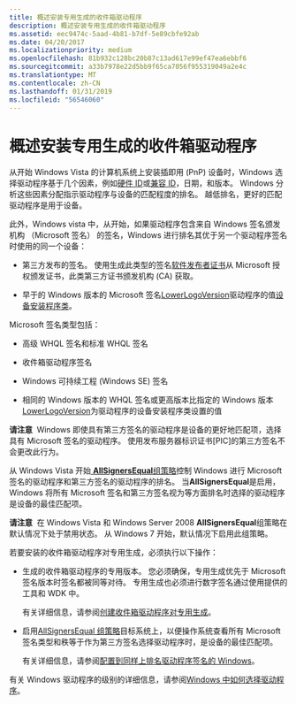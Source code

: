 ```yaml
---
title: 概述安装专用生成的收件箱驱动程序
description: 概述安装专用生成的收件箱驱动程序
ms.assetid: eec9474c-5aad-4b81-b7df-5e89cbfe92ab
ms.date: 04/20/2017
ms.localizationpriority: medium
ms.openlocfilehash: 81b932c128bc20b87c13ad617e99ef47ea6ebbf6
ms.sourcegitcommit: a33b7978e22d5bb9f65ca7056f955319049a2e4c
ms.translationtype: MT
ms.contentlocale: zh-CN
ms.lasthandoff: 01/31/2019
ms.locfileid: "56546060"
---
```

# <a name="overview-of-installing-private-builds-of-inbox-drivers"></a>概述安装专用生成的收件箱驱动程序


从开始 Windows Vista 的计算机系统上安装插即用 (PnP) 设备时，Windows 选择驱动程序基于几个因素，例如[硬件 ID](hardware-ids.md)或[兼容 ID](compatible-ids.md)，日期，和版本。 Windows 分析这些因素分配指示驱动程序与设备的匹配程度的排名。 越低排名，更好的匹配驱动程序是用于设备。

此外，Windows vista 中，从开始，如果驱动程序包含来自 Windows 签名颁发机构 （Microsoft 签名） 的签名，Windows 进行排名其优于另一个驱动程序签名时使用的同一个设备：

-   第三方发布的签名。 使用生成此类型的签名[软件发布者证书](software-publisher-certificate.md)从 Microsoft 授权颁发证书，此类第三方证书颁发机构 (CA) 获取。

-   早于的 Windows 版本的 Microsoft 签名[LowerLogoVersion](lowerlogoversion.md)驱动程序的值[设备安装程序类](device-setup-classes.md)。

Microsoft 签名类型包括：

-   高级 WHQL 签名和标准 WHQL 签名

-   收件箱驱动程序签名

-   Windows 可持续工程 (Windows SE) 签名

-   相同的 Windows 版本的 WHQL 签名或更高版本比指定的 Windows 版本[LowerLogoVersion](lowerlogoversion.md)为驱动程序的设备安装程序类设置的值

**请注意**  Windows 即使具有第三方签名的驱动程序是设备的更好地匹配项，选择具有 Microsoft 签名的驱动程序。 使用发布服务器标识证书\[PIC\]的第三方签名不会更改此行为。

 

从 Windows Vista 开始[ **AllSignersEqual**组策略](allsignersequal-group-policy--windows-vista-and-later-.md)控制 Windows 进行 Microsoft 签名的驱动程序和第三方签名的驱动程序的排名。 当**AllSignersEqual**是启用，Windows 将所有 Microsoft 签名和第三方签名视为等方面排名时选择的驱动程序是设备的最佳匹配项。

**请注意**  在 Windows Vista 和 Windows Server 2008 **AllSignersEqual**组策略在默认情况下处于禁用状态。 从 Windows 7 开始，默认情况下启用此组策略。

 

若要安装的收件箱驱动程序对专用生成，必须执行以下操作：

-   生成的收件箱驱动程序的专用版本。 您必须确保，专用生成优先于 Microsoft 签名版本时签名都被同等对待。 专用生成也必须进行数字签名通过使用提供的工具和 WDK 中。

    有关详细信息，请参阅[创建收件箱驱动程序对专用生成](creating-a-private-build-of-an-in-box-driver.md)。

-   启用[AllSignersEqual 组策略](allsignersequal-group-policy--windows-vista-and-later-.md)目标系统上，以便操作系统查看所有 Microsoft 签名类型和秩等于作为第三方签名选择驱动程序时，是设备的最佳匹配项。

    有关详细信息，请参阅[配置到同样上排名驱动程序签名的 Windows](configuring-windows-to-rank-driver-signatures-equally.md)。

有关 Windows 驱动程序的级别的详细信息，请参阅[Windows 中如何选择驱动程序](how-setup-selects-drivers.md)。

 

 





